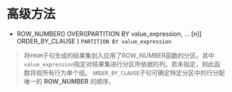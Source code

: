 # 高级方法
- ROW_NUMBER() OVER([PARTITION BY value_expression, ... [n]] ORDER_BY_CLAUSE )
```PARTITION BY value_expression```
> 将```FROM```子句生成的结果集划入应用了ROW_NUMBER函数的分区。其中```value_expression```指定对结果集进行分区所依据的列，若未指定，则此函数将视所有行为单个组。
```ORDER_BY_CLAUSE```子句可确定特定分区中的行分配唯一的 **ROW_NUMBER** 的顺序。
